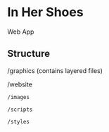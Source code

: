 # In Her Shoes
Web App

Structure
---------

/graphics (contains layered files)

/website

	/images

	/scripts
	
	/styles